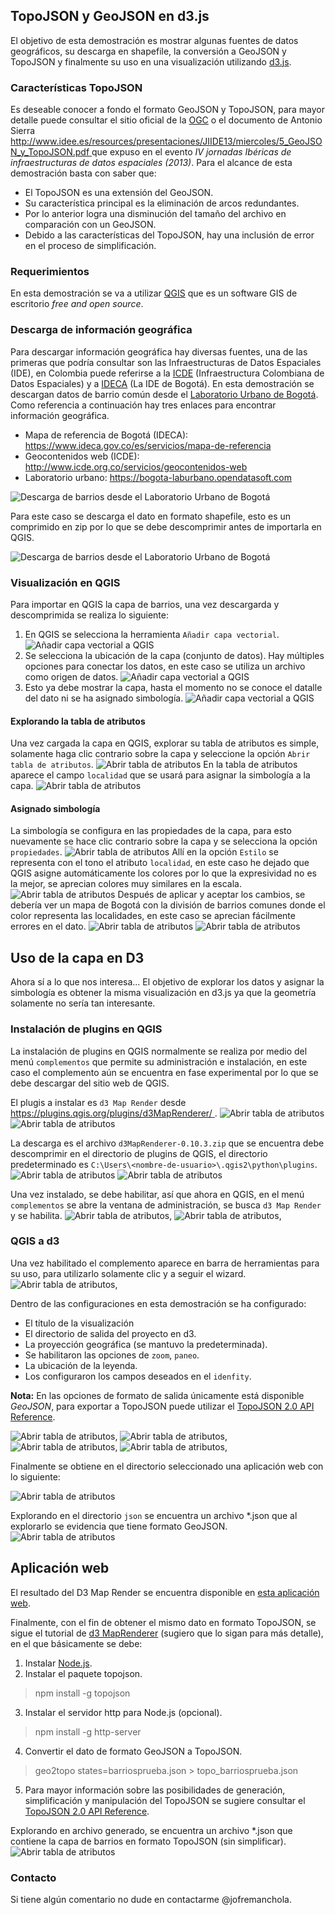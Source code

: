 ## TopoJSON y GeoJSON en d3.js

El objetivo de esta demostración es mostrar algunas fuentes de datos geográficos, su descarga en shapefile, la conversión a GeoJSON y TopoJSON y finalmente su uso en una visualización utilizando [d3.js](https://d3js.org/).

### Características TopoJSON
Es deseable conocer a fondo el formato GeoJSON y TopoJSON, para mayor detalle puede consultar el sitio oficial de la [OGC](http://www.opengeospatial.org/) o el documento de Antonio Sierra [ http://www.idee.es/resources/presentaciones/JIIDE13/miercoles/5_GeoJSON_y_TopoJSON.pdf ](http://www.idee.es/resources/presentaciones/JIIDE13/miercoles/5_GeoJSON_y_TopoJSON.pdf) que expuso en el evento _IV jornadas Ibéricas de infraestructuras de datos espaciales (2013)_. Para el alcance de esta demostración basta con saber que:
- El TopoJSON es una extensión del GeoJSON.
- Su característica principal es la eliminación de arcos redundantes.
- Por lo anterior logra una disminución del tamaño del archivo en comparación con un GeoJSON.
- Debido a las características del TopoJSON, hay una inclusión de error en el proceso de simplificación.

### Requerimientos
En esta demostración se va a utilizar [QGIS](https://www.qgis.org/) que es un software GIS de escritorio _free and open source_.

### Descarga de información geográfica
Para descargar información geográfica hay diversas fuentes, una de las primeras que podría consultar son las Infraestructuras de Datos Espaciales (IDE), en Colombia puede referirse a la [ICDE](http://www.icde.org.co/) (Infraestructura Colombiana de Datos Espaciales) y a [IDECA](https://www.ideca.gov.co/) (La IDE de Bogotá). En esta demostración se descargan datos de barrio común desde el [Laboratorio Urbano de Bogotá](https://bogota-laburbano.opendatasoft.com). Como referencia a continuación hay tres enlaces para encontrar información geográfica.
- Mapa de referencia de Bogotá (IDECA): https://www.ideca.gov.co/es/servicios/mapa-de-referencia
- Geocontenidos web (ICDE): http://www.icde.org.co/servicios/geocontenidos-web
- Laboratorio urbano: https://bogota-laburbano.opendatasoft.com

![Descarga de barrios desde el Laboratorio Urbano de Bogotá](assets\img\labUrbano3.png)

Para este caso se descarga el dato en formato shapefile, esto es un comprimido en zip por lo que se debe descomprimir antes de importarla en QGIS.

![Descarga de barrios desde el Laboratorio Urbano de Bogotá](assets\img\labUrbano4.png)

### Visualización en QGIS
Para importar en QGIS la capa de barrios, una vez descargarda y descomprimida se realiza lo siguiente:
1. En QGIS se selecciona la herramienta `Añadir capa vectorial`.
![Añadir capa vectorial a QGIS](assets\img\import_qgis.png)
2. Se selecciona la ubicación de la capa (conjunto de datos). Hay múltiples opciones para conectar los datos, en este caso se utiliza un archivo como origen de datos.
![Añadir capa vectorial a QGIS](assets\img\import_qgis2.png)
3. Esto ya debe mostrar la capa, hasta el momento no se conoce el datalle del dato ni se ha asignado simbología.
![Añadir capa vectorial a QGIS](assets\img\import_qgis3.png)

#### Explorando la tabla de atributos
Una vez cargada la capa en QGIS, explorar su tabla de atributos es simple, solamente haga clic contrario sobre la capa y seleccione la opción `Abrir tabla de atributos`.
![Abrir tabla de atributos](assets\img\import_qgis4.png)
En la tabla de atributos aparece el campo `localidad` que se usará para asignar la simbología a la capa.
![Abrir tabla de atributos](assets\img\qgis_table_attributes.png)

#### Asignado simbología
La simbología se configura en las propiedades de la capa, para esto nuevamente se hace clic contrario sobre la capa y se selecciona la opción `propiedades`.
![Abrir tabla de atributos](assets\img\import_qgis5.png)
Allí en la opción `Estilo` se representa con el tono el atributo `localidad`, en este caso he dejado que QGIS asigne automáticamente los colores por lo que la expresividad no es la mejor, se aprecian colores muy similares en la escala.
![Abrir tabla de atributos](assets\img\import_qgis6.png)
Después de aplicar y aceptar los cambios, se debería ver un mapa de Bogotá con la división de barrios comunes donde el color representa las localidades, en este caso se aprecian fácilmente errores en el dato.
![Abrir tabla de atributos](assets\img\import_qgis7.png)
![Abrir tabla de atributos](assets\img\import_qgis8.png)

## Uso de la capa en D3
Ahora sí a lo que nos interesa...
El objetivo de explorar los datos y asignar la simbología es obtener la misma visualización en d3.js ya que la geometría solamente no sería tan interesante.

### Instalación de plugins en QGIS
La instalación de plugins en QGIS normalmente se realiza por medio del menú `complementos` que permite su administración e instalación, en este caso el complemento aún se encuentra en fase experimental por lo que se debe descargar del sitio web de QGIS.

El plugis a instalar es `d3 Map Render` desde [ https://plugins.qgis.org/plugins/d3MapRenderer/ ](https://plugins.qgis.org/plugins/d3MapRenderer/).
![Abrir tabla de atributos](assets\img\img1.png)
![Abrir tabla de atributos](assets\img\img2.png)

La descarga es el archivo `d3MapRenderer-0.10.3.zip` que se encuentra debe descomprimir en el directorio de plugins de QGIS, el directorio predeterminado es `C:\Users\<nombre-de-usuario>\.qgis2\python\plugins`.
![Abrir tabla de atributos](assets\img\d3MapRender.png)
![Abrir tabla de atributos](assets\img\d3MapRender2.png)

Una vez instalado, se debe habilitar, así que ahora en QGIS, en el menú `complementos` se abre la ventana de administración, se busca `d3 Map Render` y se habilita.
![Abrir tabla de atributos](assets\img\qgis_complementos2.png), 
![Abrir tabla de atributos](assets\img\qgis_complementos3.png),

### QGIS a d3
Una vez habilitado el complemento aparece en barra de herramientas para su uso, para utilizarlo solamente clic y a seguir el wizard.
![Abrir tabla de atributos](assets\img\qgis_d3MapRender2.png),

Dentro de las configuraciones en esta demostración se ha configurado:
- El título de la visualización
- El directorio de salida del proyecto en d3.
- La proyección geográfica (se mantuvo la predeterminada).
- Se habilitaron las opciones de `zoom`, `paneo`.
- La ubicación de la leyenda.
- Los configuraron los campos deseados en el `idenfity`.

**Nota:** En las opciones de formato de salida únicamente está disponible *GeoJSON*, para exportar a TopoJSON puede utilizar el [TopoJSON 2.0 API Reference](https://github.com/topojson/topojson/blob/master/README.md).

![Abrir tabla de atributos](assets\img\qgis_d3MapRender3.png),
![Abrir tabla de atributos](assets\img\qgis_d3MapRender4.png),
![Abrir tabla de atributos](assets\img\qgis_d3MapRender5.png),
![Abrir tabla de atributos](assets\img\qgis_d3MapRender6.png),

Finalmente se obtiene en el directorio seleccionado una aplicación web con lo siguiente:

![Abrir tabla de atributos](assets\img\exportD3.png)

Explorando en el directorio `json` se encuentra un archivo *.json que al explorarlo se evidencia que tiene formato GeoJSON.
![Abrir tabla de atributos](assets\img\GeoJSON_Final.png)

## Aplicación web
El resultado del D3 Map Render se encuentra disponible en [esta aplicación web](GeoJSON/).

Finalmente, con el fin de obtener el mismo dato en formato TopoJSON, se sigue el tutorial de [d3 MapRenderer](http://maprenderer.org/d3/) (sugiero que lo sigan para más detalle), en el que básicamente se debe:
1. Instalar [Node.js](https://nodejs.org).
2. Instalar el paquete topojson.
> npm install -g topojson
3. Instalar el servidor http para Node.js (opcional).
> npm install -g http-server
4. Convertir el dato de formato GeoJSON a TopoJSON.
> geo2topo states=barriosprueba.json > topo_barriosprueba.json
5. Para mayor información sobre las posibilidades de generación, simplificación y manipulación del TopoJSON se sugiere consultar el [TopoJSON 2.0 API Reference](https://github.com/topojson/topojson/blob/master/README.md).


Explorando en archivo generado, se encuentra un archivo *.json que contiene la capa de barrios en formato TopoJSON (sin simplificar).
![Abrir tabla de atributos](assets\img\TopoJSON_Final.png)


### Contacto

Si tiene algún comentario no dude en contactarme @jofremanchola.
